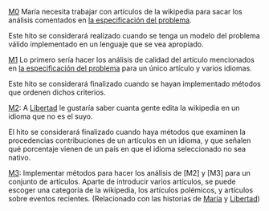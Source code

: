 [M0](https://github.com/PabloSpiegel/WikiDisp/milestone/1) María necesita trabajar con artículos de la wikipedia para sacar los análisis comentados en [la especificación del problema](https://github.com/PabloSpiegel/README.md).

Este hito se considerará realizado cuando se tenga un modelo del problema válido implementado en un lenguaje que se vea apropiado.

[M1](https://github.com/PabloSpiegel/WikiDisp/milestone/2) Lo primero sería hacer los análisis de calidad del artículo mencionados en [la especificación del problema](https://github.com/PabloSpiegel/README.md) para un único artículo y varios idiomas.

Este hito se considerará finalizado cuando se hayan implementado métodos que ordenen dichos criterios.

[M2](https://github.com/PabloSpiegel/WikiDisp/milestone/3): A [Libertad](user-stories.md#HU002) le gustaría saber cuanta gente edita la wikipedia en un idioma que no es el suyo.

El hito se considerará finalizado cuando haya métodos que examinen la procedencias contribuciones de un artículos en un idioma, y que señalen qué porcentaje vienen de un país en que el idioma seleccionado no sea nativo.

[M3](https://github.com/PabloSpiegel/WikiDisp/milestone/13): Implementar métodos para hacer los análisis de [M2] y [M3] para un conjunto de artículos. Aparte de introducir varios artículos, se puede escoger una categoría de la wikipedia, los artículos polémicos, y artículos sobre eventos recientes. (Relacionado con las historias de [María](user-stories.md#HU001) y [Libertad](user-stories.md#HU001))
